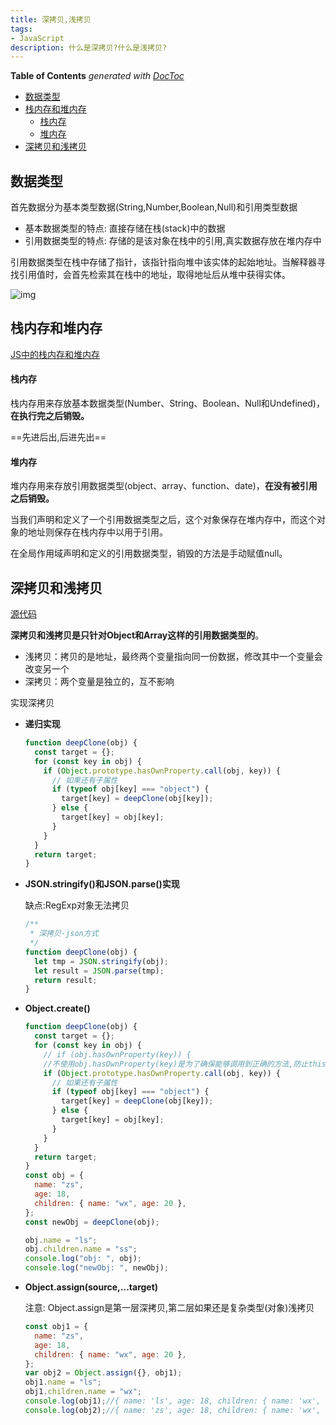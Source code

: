 ```yaml
---
title: 深拷贝,浅拷贝
tags:
- JavaScript
description: 什么是深拷贝?什么是浅拷贝?
---
```


<!-- START doctoc generated TOC please keep comment here to allow auto update -->
<!-- DON'T EDIT THIS SECTION, INSTEAD RE-RUN doctoc TO UPDATE -->
**Table of Contents**  *generated with [DocToc](https://github.com/thlorenz/doctoc)*

- [数据类型](#%E6%95%B0%E6%8D%AE%E7%B1%BB%E5%9E%8B)
- [栈内存和堆内存](#%E6%A0%88%E5%86%85%E5%AD%98%E5%92%8C%E5%A0%86%E5%86%85%E5%AD%98)
    - [栈内存](#%E6%A0%88%E5%86%85%E5%AD%98)
    - [堆内存](#%E5%A0%86%E5%86%85%E5%AD%98)
- [深拷贝和浅拷贝](#%E6%B7%B1%E6%8B%B7%E8%B4%9D%E5%92%8C%E6%B5%85%E6%8B%B7%E8%B4%9D)

<!-- END doctoc generated TOC please keep comment here to allow auto update -->

## 数据类型

首先数据分为基本类型数据(String,Number,Boolean,Null)和引用类型数据

- 基本数据类型的特点: 直接存储在栈(stack)中的数据
- 引用数据类型的特点: 存储的是该对象在栈中的引用,真实数据存放在堆内存中

引用数据类型在栈中存储了指针，该指针指向堆中该实体的起始地址。当解释器寻找引用值时，会首先检索其在栈中的地址，取得地址后从堆中获得实体。

![img](https://user-gold-cdn.xitu.io/2018/12/23/167da171f30b62ce?imageView2/0/w/1280/h/960/format/webp/ignore-error/1)

## 栈内存和堆内存

[JS中的栈内存和堆内存](https://github.com/xaiofei/Blog/issues/8)

#### 栈内存

栈内存用来存放基本数据类型(Number、String、Boolean、Null和Undefined)，**在执行完之后销毁。**

==先进后出,后进先出==

#### 堆内存

堆内存用来存放引用数据类型(object、array、function、date)，**在没有被引用之后销毁。**

当我们声明和定义了一个引用数据类型之后，这个对象保存在堆内存中，而这个对象的地址则保存在栈内存中以用于引用。

在全局作用域声明和定义的引用数据类型，销毁的方法是手动赋值null。



## 深拷贝和浅拷贝

[源代码](https://github.com/fncheng/fe-interview/tree/master/src/%E6%B7%B1%E6%8B%B7%E8%B4%9D%E6%B5%85%E6%8B%B7%E8%B4%9D)

**深拷贝和浅拷贝是只针对Object和Array这样的引用数据类型的**。

- 浅拷贝：拷贝的是地址，最终两个变量指向同一份数据，修改其中一个变量会改变另一个
- 深拷贝：两个变量是独立的，互不影响

实现深拷贝

- **递归实现**

  ```js
  function deepClone(obj) {
    const target = {};
    for (const key in obj) {
      if (Object.prototype.hasOwnProperty.call(obj, key)) {
        // 如果还有子属性
        if (typeof obj[key] === "object") {
          target[key] = deepClone(obj[key]);
        } else {
          target[key] = obj[key];
        }
      }
    }
    return target;
  }
  ```

- **JSON.stringify()和JSON.parse()实现**

  缺点:RegExp对象无法拷贝
  
  ```js
  /**
   * 深拷贝-json方式
   */
  function deepClone(obj) {
    let tmp = JSON.stringify(obj);
    let result = JSON.parse(tmp);
    return result;
  }
  ```
  
- **Object.create()**

  ```js
  function deepClone(obj) {
    const target = {};
    for (const key in obj) {
      // if (obj.hasOwnProperty(key)) {
      //不使用obj.hasOwnProperty(key)是为了确保能够调用到正确的方法,防止this指向问题
      if (Object.prototype.hasOwnProperty.call(obj, key)) {
        // 如果还有子属性
        if (typeof obj[key] === "object") {
          target[key] = deepClone(obj[key]);
        } else {
          target[key] = obj[key];
        }
      }
    }
    return target;
  }
  const obj = {
    name: "zs",
    age: 18,
    children: { name: "wx", age: 20 },
  };
  const newObj = deepClone(obj);
  
  obj.name = "ls";
  obj.children.name = "ss";
  console.log("obj: ", obj);
  console.log("newObj: ", newObj);
  ```

- **Object.assign(source,...target)**

  注意: Object.assign是第一层深拷贝,第二层如果还是复杂类型(对象)浅拷贝

  ```js
  const obj1 = {
    name: "zs",
    age: 18,
    children: { name: "wx", age: 20 },
  };
  var obj2 = Object.assign({}, obj1);
  obj1.name = "ls";
  obj1.children.name = "wx";
  console.log(obj1);//{ name: 'ls', age: 18, children: { name: 'wx', age: 20 } }
  console.log(obj2);//{ name: 'zs', age: 18, children: { name: 'wx', age: 20 } }
  ```

  
